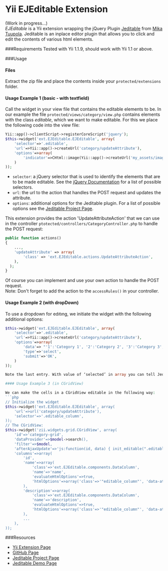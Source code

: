 Yii EJEditable Extension
==============================

(Work in progress...)<br>
_EJEditable_ is a Yii extension wrapping the jQuery Plugin [Jeditable](https://github.com/tuupola/jquery_jeditable "Jeditable on GitHub") from 
[Mika Tuupola](https://github.com/tuupola "Mika Tuupola on GitHub"). 
Jeditable is an inplace editor plugin that allows you to click and edit the contents of various html elements.



###Requirements
Tested with Yii 1.1.9, should work with Yii 1.1 or above.

###Usage

#### Files
Extract the zip file and place the contents inside your `protected/extensions` folder.

#### Usage Example 1 (basic - with textfield)
Call the widget in your view file that contains the editable elements to be.
In our example the file `protected/views/category/view.php` contains elements with the class _editable_, 
which we want to make editable. For this we place the following code into the view file:
```php
Yii::app()->clientScript->registerCoreScript('jquery');
$this->widget('ext.EJEditable.EJEditable', array(
	'selector'=>'.editable',
	'url'=>Yii::app()->createUrl('category/updateAttribute'),
	'options'=>array(
		'indicator'=>CHtml::image(Yii::app()->createUrl('my_assets/images/indicator.gif')),
	)
));
```

- `selector`: a jQuery selector that is used to identify the elements that are to be made editable.
See the [jQuery Documentation](http://api.jquery.com/category/selectors/ "jQuery - Selectors") for a list of possible selectors.
- `url`: the url to the action that handles the POST request and updates the attribute.
- `options`: additional options for the Jeditable plugin. 
For a list of possible options see the [Jeditable Project Page](http://www.appelsiini.net/projects/jeditable "Jeditable - Project Page").

This extension provides the action 'UpdateAttributeAction' that we can use in the controller `ptotected/controllers/CategoryController.php` to handle the POST request:
```php
public function actions()
{
	...,
	'updateAttribute' => array(
		'class' => 'ext.EJEditable.actions.UpdateAttributeAction',
	),
  );
}
```

Of course you can implement and use your own action to handle the POST request.<br>
Note: Don't forget to add the action to the `accessRules()` in your controller.


#### Usage Example 2 (with dropDown)
To use a dropdown for edıtıng, we initiate the widget with the following additional options:
```php
$this->widget('ext.EJEditable.EJEditable', array(
	'selector'=>'.editable',
	'url'=>Yii::app()->createUrl('category/updateAttribute'),
	'options'=>array(
		'data'=> "'1':'Category 1', '2':'Category 2', '3':'Category 3', 'selected':'2'",
		'type'=>'select',
		'submit'=>'OK',
	)
));

Note the last entry. With value of ‘selected’ in array you can tell Jeditable which option should be selected by default.

#### Usage Example 3 (in CGridView)

We can make the cells in a CGridView editable in the following way:
```php
// Initialize the widget
$this->widget('ext.EJEditable.EJEditable', array(
	'url'=>url('category/updateAttribute'),
	'selector'=>'.editable_column',
));
// The CGridView:
$this->widget('zii.widgets.grid.CGridView', array(
	'id'=>'category-grid',
	'dataProvider'=>$model->search(),
	'filter'=>$model,
	'afterAjaxUpdate'=>'js:function(id, data) { init_editable(".editable_column"); }', // make cells editable again
	'columns'=>array(
		'id',
		'name'=>array(
			'class'=>'ext.EJEditable.components.DataColumn',
			'name'=>'name',
			'evaluateHtmlOptions'=>true,
			'htmlOptions'=>array('class'=>'"editable_column"', 'data-attribute'=>'"name"', 'id'=>'"{$data->id}"'),
		),
		'description'=>array(
			'class'=>'ext.EJEditable.components.DataColumn',
			'name'=>'description',
			'evaluateHtmlOptions'=>true,
			'htmlOptions'=>array('class'=>'"editable_column"', 'data-attribute'=>'"description"', 'id'=>'"{$data->id}"'),
		),
		...
	),
));
```

###Resources
* [Yii Extension Page](http://www.yiiframework.com/extension/ejeditable/ "ejeditable - Yii Extension Page")
* [GitHub Page](https://github.com/c-cba/yii-ejeditable "yii-ejeditable - GitHub Page")
* [Jeditable Project Page](http://www.appelsiini.net/projects/jeditable "Jeditable - Project Page")
* [Jeditable Demo Page](http://www.appelsiini.net/projects/jeditable/default.html "Jeditable - Demo Page")
